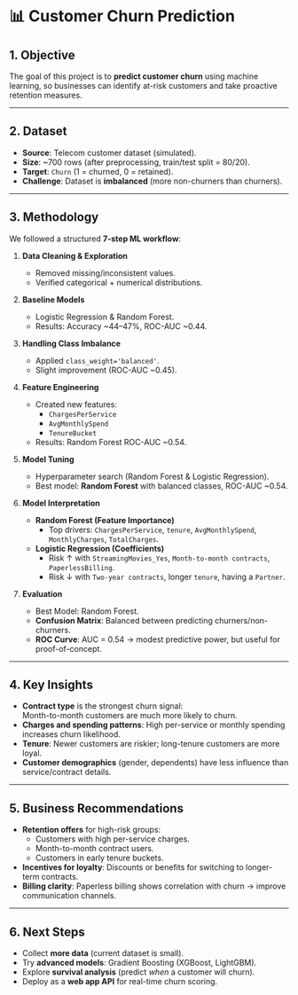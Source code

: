 # 📊 Customer Churn Prediction

## 1. Objective
The goal of this project is to **predict customer churn** using machine learning, so businesses can identify at-risk customers and take proactive retention measures.

---

## 2. Dataset
- **Source**: Telecom customer dataset (simulated).  
- **Size**: ~700 rows (after preprocessing, train/test split = 80/20).  
- **Target**: `Churn` (1 = churned, 0 = retained).  
- **Challenge**: Dataset is **imbalanced** (more non-churners than churners).

---

## 3. Methodology
We followed a structured **7-step ML workflow**:

1. **Data Cleaning & Exploration**  
   - Removed missing/inconsistent values.  
   - Verified categorical + numerical distributions.  

2. **Baseline Models**  
   - Logistic Regression & Random Forest.  
   - Results: Accuracy ~44–47%, ROC-AUC ~0.44.  

3. **Handling Class Imbalance**  
   - Applied `class_weight='balanced'`.  
   - Slight improvement (ROC-AUC ~0.45).  

4. **Feature Engineering**  
   - Created new features:  
     - `ChargesPerService`  
     - `AvgMonthlySpend`  
     - `TenureBucket`  
   - Results: Random Forest ROC-AUC ~0.54.  

5. **Model Tuning**  
   - Hyperparameter search (Random Forest & Logistic Regression).  
   - Best model: **Random Forest** with balanced classes, ROC-AUC ~0.54.  

6. **Model Interpretation**  
   - **Random Forest (Feature Importance)**  
     - Top drivers: `ChargesPerService`, `tenure`, `AvgMonthlySpend`, `MonthlyCharges`, `TotalCharges`.  
   - **Logistic Regression (Coefficients)**  
     - Risk ↑ with `StreamingMovies_Yes`, `Month-to-month contracts`, `PaperlessBilling`.  
     - Risk ↓ with `Two-year contracts`, longer `tenure`, having a `Partner`.  

7. **Evaluation**  
   - Best Model: Random Forest.  
   - **Confusion Matrix**: Balanced between predicting churners/non-churners.  
   - **ROC Curve**: AUC = 0.54 → modest predictive power, but useful for proof-of-concept.

---

## 4. Key Insights
- **Contract type** is the strongest churn signal:  
  Month-to-month customers are much more likely to churn.  
- **Charges and spending patterns**: High per-service or monthly spending increases churn likelihood.  
- **Tenure**: Newer customers are riskier; long-tenure customers are more loyal.  
- **Customer demographics** (gender, dependents) have less influence than service/contract details.

---

## 5. Business Recommendations
- **Retention offers** for high-risk groups:  
  - Customers with high per-service charges.  
  - Month-to-month contract users.  
  - Customers in early tenure buckets.  
- **Incentives for loyalty**: Discounts or benefits for switching to longer-term contracts.  
- **Billing clarity**: Paperless billing shows correlation with churn → improve communication channels.

---

## 6. Next Steps
- Collect **more data** (current dataset is small).  
- Try **advanced models**: Gradient Boosting (XGBoost, LightGBM).  
- Explore **survival analysis** (predict *when* a customer will churn).  
- Deploy as a **web app API** for real-time churn scoring.
